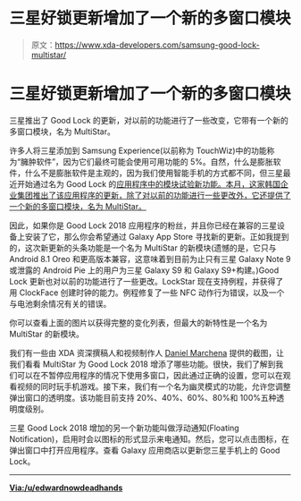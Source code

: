 # 三星好锁更新增加了一个新的多窗口模块

> 原文：<https://www.xda-developers.com/samsung-good-lock-multistar/>

# 三星好锁更新增加了一个新的多窗口模块

三星推出了 Good Lock 的更新，对以前的功能进行了一些改变，它带有一个新的多窗口模块，名为 MultiStar。

许多人将三星添加到 Samsung Experience(以前称为 TouchWiz)中的功能称为“臃肿软件”，因为它们最终可能会使用可用功能的 5%。自然，什么是膨胀软件，什么不是膨胀软件是主观的，因为我们使用智能手机的方式都不同，但三星最近开始通过名为 Good Lock 的[应用程序中的模块试验新功能。本月，这家韩国企业集团推出了该应用程序的更新，除了对以前的功能进行一些更改外，它还提供了一个新的多窗口模块，名为 MultiStar。](https://www.xda-developers.com/samsung-bringing-back-good-lock/)

因此，如果你是 Good Lock 2018 应用程序的粉丝，并且你已经在兼容的三星设备上安装了它，那么你会希望通过 Galaxy App Store 寻找新的更新。正如我提到的，这次新更新的头条功能是一个名为 MultiStar 的新模块(遗憾的是，它只与 Android 8.1 Oreo 和更高版本兼容，这意味着到目前为止只有三星 Galaxy Note 9 或泄露的 Android Pie 上的用户为三星 Galaxy S9 和 Galaxy S9+构建。)Good Lock 更新也对以前的功能进行了一些更改。LockStar 现在支持例程，并获得了用 ClockFace 创建时钟的能力。例程修复了一些 NFC 动作行为错误，以及一个与电池剩余情况有关的错误。

你可以查看上面的图片以获得完整的变化列表，但最大的新特性是一个名为 MultiStar 的新模块。

我们有一些由 XDA 资深撰稿人和视频制作人 [Daniel Marchena](https://www.xda-developers.com/author/daniel-marchena/) 提供的截图，让我们看看 MultiStar 为 Good Lock 2018 增添了哪些功能。很快，我们了解到我们可以在不暂停应用程序的情况下使用多窗口，因此通过正确的设置，您可以在观看视频的同时玩手机游戏。接下来，我们有一个名为幽灵模式的功能，允许您调整弹出窗口的透明度。该功能目前支持 20%、40%、60%、80%和 100%五种透明度级别。

三星 Good Lock 2018 增加的另一个新功能叫做浮动通知(Floating Notification)，启用时会以图标的形式显示来电通知。然后，您可以点击图标，在弹出窗口中打开应用程序。查看 Galaxy 应用商店以更新您三星手机上的 Good Lock。

* * *

[**Via:/u/edwardnowdeadhands**](https://www.reddit.com/r/GalaxyNote9/comments/9hc637/this_months_good_lock_update_now_available/)